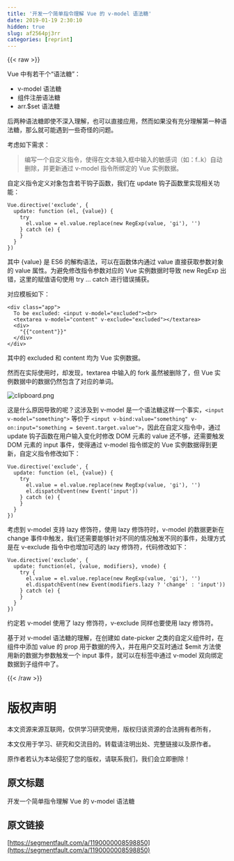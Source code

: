 ```yaml
---
title: '开发一个简单指令理解 Vue 的 v-model 语法糖' 
date: 2019-01-19 2:30:10
hidden: true
slug: af2564pj3rr
categories: [reprint]
---
```


{{< raw >}}

                    
<p>Vue 中有若干个“语法糖”：</p>
<ul>
<li>v-model 语法糖</li>
<li>组件注册语法糖</li>
<li>arr.$set 语法糖</li>
</ul>
<p>后两种语法糖即使不深入理解，也可以直接应用，然而如果没有充分理解第一种语法糖，那么就可能遇到一些奇怪的问题。</p>
<p>考虑如下需求：</p>
<blockquote>编写一个自定义指令，使得在文本输入框中输入的敏感词（如：f..k）自动删除，并更新通过 v-model 指令所绑定的 Vue 实例数据。</blockquote>
<p>自定义指令定义对象包含若干钩子函数，我们在 update 钩子函数里实现相关功能：</p>
<div class="widget-codetool" style="display:none;">
      <div class="widget-codetool--inner">
      <span class="selectCode code-tool" data-toggle="tooltip" data-placement="top" title="" data-original-title="全选"></span>
      <span type="button" class="copyCode code-tool" data-toggle="tooltip" data-placement="top" data-clipboard-text="Vue.directive('exclude', {
  update: function (el, {value}) {
    try
      el.value = el.value.replace(new RegExp(value, 'gi'), '')
    } catch (e) {
    }
  }
})" title="" data-original-title="复制"></span>
      <span type="button" class="saveToNote code-tool" data-toggle="tooltip" data-placement="top" title="" data-original-title="放进笔记"></span>
      </div>
      </div><pre class="hljs ceylon"><code>Vue.directive(<span class="hljs-string">'exclude'</span>, {
  update: <span class="hljs-keyword">function</span> (el, {<span class="hljs-keyword">value</span>}) {
    <span class="hljs-keyword">try</span>
      el.<span class="hljs-keyword">value</span> = el.<span class="hljs-keyword">value</span>.replace(<span class="hljs-keyword">new</span> RegExp(<span class="hljs-keyword">value</span>, <span class="hljs-string">'gi'</span>), <span class="hljs-string">''</span>)
    } <span class="hljs-keyword">catch</span> (e) {
    }
  }
})</code></pre>
<p>其中 {value} 是 ES6 的解构语法，可以在函数体内通过 value 直接获取参数对象的 value 属性。为避免修改指令参数对应的 Vue 实例数据时导致 new RegExp 出错，这里的赋值语句使用 try ... catch 进行错误捕获。</p>
<p>对应模板如下：</p>
<div class="widget-codetool" style="display:none;">
      <div class="widget-codetool--inner">
      <span class="selectCode code-tool" data-toggle="tooltip" data-placement="top" title="" data-original-title="全选"></span>
      <span type="button" class="copyCode code-tool" data-toggle="tooltip" data-placement="top" data-clipboard-text="<div class=&quot;app&quot;>
  To be excluded: <input v-model=&quot;excluded&quot;><br>
  <textarea v-model=&quot;content&quot; v-exclude=&quot;excluded&quot;></textarea>
  <div>
    "{{"content"}}"
  </div>
</div>" title="" data-original-title="复制"></span>
      <span type="button" class="saveToNote code-tool" data-toggle="tooltip" data-placement="top" title="" data-original-title="放进笔记"></span>
      </div>
      </div><pre class="hljs django"><code><span class="xml"><span class="hljs-tag">&lt;<span class="hljs-name">div</span> <span class="hljs-attr">class</span>=<span class="hljs-string">"app"</span>&gt;</span>
  To be excluded: <span class="hljs-tag">&lt;<span class="hljs-name">input</span> <span class="hljs-attr">v-model</span>=<span class="hljs-string">"excluded"</span>&gt;</span><span class="hljs-tag">&lt;<span class="hljs-name">br</span>&gt;</span>
  <span class="hljs-tag">&lt;<span class="hljs-name">textarea</span> <span class="hljs-attr">v-model</span>=<span class="hljs-string">"content"</span> <span class="hljs-attr">v-exclude</span>=<span class="hljs-string">"excluded"</span>&gt;</span><span class="hljs-tag">&lt;/<span class="hljs-name">textarea</span>&gt;</span>
  <span class="hljs-tag">&lt;<span class="hljs-name">div</span>&gt;</span>
    </span><span class="hljs-template-variable">"{{"content"}}"</span><span class="xml">
  <span class="hljs-tag">&lt;/<span class="hljs-name">div</span>&gt;</span>
<span class="hljs-tag">&lt;/<span class="hljs-name">div</span>&gt;</span></span></code></pre>
<p>其中的 excluded 和 content 均为 Vue 实例数据。</p>
<p>然而在实际使用时，却发现，textarea 中输入的 fork 虽然被删除了，但 Vue 实例数据中的数据仍然包含了对应的单词。</p>
<p><span class="img-wrap"><img data-src="/img/bVKe7a?w=264&amp;h=93" src="https://static.alili.tech/img/bVKe7a?w=264&amp;h=93" alt="clipboard.png" title="clipboard.png" style="cursor: pointer; display: inline;"></span></p>
<p>这是什么原因导致的呢？这涉及到 v-model 是一个语法糖这样一个事实，<code>&lt;input v-model="something"&gt;</code> 等价于 <code>&lt;input v-bind:value="something" v-on:input="something = $event.target.value"&gt;</code>，因此在自定义指令中，通过 update 钩子函数在用户输入变化时修改 DOM 元素的 value 还不够，还需要触发 DOM 元素的 input 事件，使得通过 v-model 指令绑定的 Vue 实例数据得到更新，自定义指令修改如下：</p>
<div class="widget-codetool" style="display:none;">
      <div class="widget-codetool--inner">
      <span class="selectCode code-tool" data-toggle="tooltip" data-placement="top" title="" data-original-title="全选"></span>
      <span type="button" class="copyCode code-tool" data-toggle="tooltip" data-placement="top" data-clipboard-text="Vue.directive('exclude', {
  update: function (el, {value}) {
    try
      el.value = el.value.replace(new RegExp(value, 'gi'), '')
      el.dispatchEvent(new Event('input'))
    } catch (e) {
    }
  }
})" title="" data-original-title="复制"></span>
      <span type="button" class="saveToNote code-tool" data-toggle="tooltip" data-placement="top" title="" data-original-title="放进笔记"></span>
      </div>
      </div><pre class="hljs vim"><code>Vue.directive(<span class="hljs-string">'exclude'</span>, {
  <span class="hljs-keyword">update</span>: <span class="hljs-function"><span class="hljs-keyword">function</span> <span class="hljs-params">(el, {value})</span> {</span>
    <span class="hljs-keyword">try</span>
      <span class="hljs-keyword">el</span>.value = <span class="hljs-keyword">el</span>.value.replace(<span class="hljs-keyword">new</span> RegExp(value, <span class="hljs-string">'gi'</span>), <span class="hljs-string">''</span>)
      <span class="hljs-keyword">el</span>.dispatchEvent(<span class="hljs-keyword">new</span> Event(<span class="hljs-string">'input'</span>))
    } <span class="hljs-keyword">catch</span> (<span class="hljs-keyword">e</span>) {
    }
  }
})</code></pre>
<p>考虑到 v-model 支持 lazy 修饰符，使用 lazy 修饰符时，v-model 的数据更新在 change 事件中触发，我们还需要能够针对不同的情况触发不同的事件，处理方式是在 v-exclude 指令中也增加可选的 lazy 修饰符，代码修改如下：</p>
<div class="widget-codetool" style="display:none;">
      <div class="widget-codetool--inner">
      <span class="selectCode code-tool" data-toggle="tooltip" data-placement="top" title="" data-original-title="全选"></span>
      <span type="button" class="copyCode code-tool" data-toggle="tooltip" data-placement="top" data-clipboard-text="Vue.directive('exclude', {
  update: function(el, {value, modifiers}, vnode) {
    try {
      el.value = el.value.replace(new RegExp(value, 'gi'), '')
      el.dispatchEvent(new Event(modifiers.lazy ? 'change' : 'input'))
    } catch (e) {
    }
  }
})" title="" data-original-title="复制"></span>
      <span type="button" class="saveToNote code-tool" data-toggle="tooltip" data-placement="top" title="" data-original-title="放进笔记"></span>
      </div>
      </div><pre class="hljs vim"><code>Vue.directive(<span class="hljs-string">'exclude'</span>, {
  <span class="hljs-keyword">update</span>: <span class="hljs-function"><span class="hljs-keyword">function</span><span class="hljs-params">(el, {value, modifiers}, vnode)</span> {</span>
    <span class="hljs-keyword">try</span> {
      <span class="hljs-keyword">el</span>.value = <span class="hljs-keyword">el</span>.value.replace(<span class="hljs-keyword">new</span> RegExp(value, <span class="hljs-string">'gi'</span>), <span class="hljs-string">''</span>)
      <span class="hljs-keyword">el</span>.dispatchEvent(<span class="hljs-keyword">new</span> Event(modifiers.lazy ? <span class="hljs-string">'change'</span> : <span class="hljs-string">'input'</span>))
    } <span class="hljs-keyword">catch</span> (<span class="hljs-keyword">e</span>) {
    }
  }
})</code></pre>
<p>约定若 v-model 使用了 lazy 修饰符，v-exclude 同样也要使用 lazy 修饰符。</p>
<p>基于对 v-model 语法糖的理解，在创建如 date-picker 之类的自定义组件时，在组件中添加 value 的 prop 用于数据的传入，并在用户交互时通过 $emit 方法使用新的数据为参数触发一个 input 事件，就可以在标签中通过 v-model 双向绑定数据到子组件中了。</p>

                
{{< /raw >}}

# 版权声明
本文资源来源互联网，仅供学习研究使用，版权归该资源的合法拥有者所有，

本文仅用于学习、研究和交流目的。转载请注明出处、完整链接以及原作者。

原作者若认为本站侵犯了您的版权，请联系我们，我们会立即删除！

## 原文标题
开发一个简单指令理解 Vue 的 v-model 语法糖

## 原文链接
[https://segmentfault.com/a/1190000008598850](https://segmentfault.com/a/1190000008598850)

